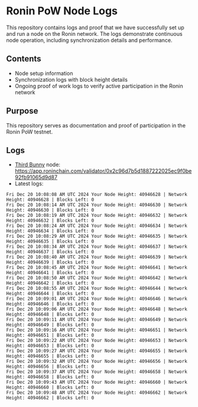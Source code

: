 # Ronin PoW Node Logs

This repository contains logs and proof that we have successfully set up and run a node on the Ronin network. The logs demonstrate continuous node operation, including synchronization details and performance.

## Contents

- Node setup information
- Synchronization logs with block height details
- Ongoing proof of work logs to verify active participation in the Ronin network

## Purpose

This repository serves as documentation and proof of participation in the Ronin PoW testnet.

## Logs

- [Third Bunny](https://thirdbunny.xyz/) node: https://app.roninchain.com/validator/0x2c96d7b5d1887222025ec9f0be92fb91065d9d87
- Latest logs:
```
Fri Dec 20 10:08:08 AM UTC 2024 Your Node Height: 40946628 | Network Height: 40946628 | Blocks Left: 0
Fri Dec 20 10:08:14 AM UTC 2024 Your Node Height: 40946630 | Network Height: 40946630 | Blocks Left: 0
Fri Dec 20 10:08:19 AM UTC 2024 Your Node Height: 40946632 | Network Height: 40946632 | Blocks Left: 0
Fri Dec 20 10:08:24 AM UTC 2024 Your Node Height: 40946634 | Network Height: 40946634 | Blocks Left: 0
Fri Dec 20 10:08:29 AM UTC 2024 Your Node Height: 40946635 | Network Height: 40946635 | Blocks Left: 0
Fri Dec 20 10:08:34 AM UTC 2024 Your Node Height: 40946637 | Network Height: 40946637 | Blocks Left: 0
Fri Dec 20 10:08:40 AM UTC 2024 Your Node Height: 40946639 | Network Height: 40946639 | Blocks Left: 0
Fri Dec 20 10:08:45 AM UTC 2024 Your Node Height: 40946641 | Network Height: 40946641 | Blocks Left: 0
Fri Dec 20 10:08:50 AM UTC 2024 Your Node Height: 40946642 | Network Height: 40946642 | Blocks Left: 0
Fri Dec 20 10:08:55 AM UTC 2024 Your Node Height: 40946644 | Network Height: 40946644 | Blocks Left: 0
Fri Dec 20 10:09:01 AM UTC 2024 Your Node Height: 40946646 | Network Height: 40946646 | Blocks Left: 0
Fri Dec 20 10:09:06 AM UTC 2024 Your Node Height: 40946648 | Network Height: 40946648 | Blocks Left: 0
Fri Dec 20 10:09:11 AM UTC 2024 Your Node Height: 40946649 | Network Height: 40946649 | Blocks Left: 0
Fri Dec 20 10:09:16 AM UTC 2024 Your Node Height: 40946651 | Network Height: 40946651 | Blocks Left: 0
Fri Dec 20 10:09:22 AM UTC 2024 Your Node Height: 40946653 | Network Height: 40946653 | Blocks Left: 0
Fri Dec 20 10:09:27 AM UTC 2024 Your Node Height: 40946655 | Network Height: 40946655 | Blocks Left: 0
Fri Dec 20 10:09:32 AM UTC 2024 Your Node Height: 40946656 | Network Height: 40946656 | Blocks Left: 0
Fri Dec 20 10:09:37 AM UTC 2024 Your Node Height: 40946658 | Network Height: 40946658 | Blocks Left: 0
Fri Dec 20 10:09:43 AM UTC 2024 Your Node Height: 40946660 | Network Height: 40946660 | Blocks Left: 0
Fri Dec 20 10:09:48 AM UTC 2024 Your Node Height: 40946662 | Network Height: 40946662 | Blocks Left: 0
```
